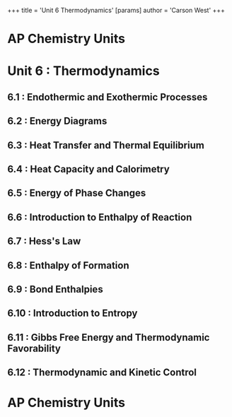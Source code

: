 +++
 title = 'Unit 6  Thermodynamics'
[params]
	author = 'Carson West'
+++
# AP Chemistry Units

# Unit 6 : Thermodynamics
## 6.1 : Endothermic and Exothermic Processes
## 6.2 : Energy Diagrams
## 6.3 : Heat Transfer and Thermal Equilibrium
## 6.4 : Heat Capacity and Calorimetry
## 6.5 : Energy of Phase Changes
## 6.6 : Introduction to Enthalpy of Reaction
## 6.7 : Hess's Law
## 6.8 : Enthalpy of Formation
## 6.9 : Bond Enthalpies
## 6.10 : Introduction to Entropy
## 6.11 : Gibbs Free Energy and Thermodynamic Favorability
## 6.12 : Thermodynamic and Kinetic Control

# AP Chemistry Units